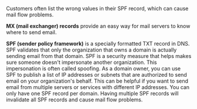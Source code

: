Customers often list the wrong values in their SPF record, which can cause mail flow problems.

**MX (mail exchanger) records** provide an easy way for mail servers to know where to send email.

**SPF (sender policy framework)** is a specially formatted TXT record in DNS. SPF validates that only the organization that owns a domain is actually sending email from that domain. SPF is a security measure that helps makes sure someone doesn't impersonate another organization. This impersonation is often called spoofing. As a domain owner, you can use SPF to publish a list of IP addresses or subnets that are authorized to send email on your organization's behalf. This can be helpful if you want to send email from multiple servers or services with different IP addresses. You can only have one SPF record per domain. Having multiple SPF records will invalidate all SPF records and cause mail flow problems.

